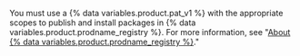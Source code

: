 You must use a {% data variables.product.pat_v1 %} with the appropriate scopes to publish and install packages in {% data variables.product.prodname_registry %}. For more information, see "[About {% data variables.product.prodname_registry %}](/packages/learn-github-packages/about-github-packages#authenticating-to-github-packages)."
